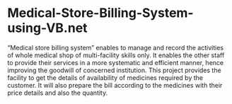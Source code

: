 # Medical-Store-Billing-System-using-VB.net
“Medical store billing system” enables to manage and record the activities of whole medical shop of multi-facility skills only. It enables the other staff to provide their services in a more systematic and efficient manner, hence improving the goodwill of concerned institution.           This project provides the facility to get the details of availability of medicines required by the customer. It will also prepare the bill according to the medicines with their price details and also the quantity.
